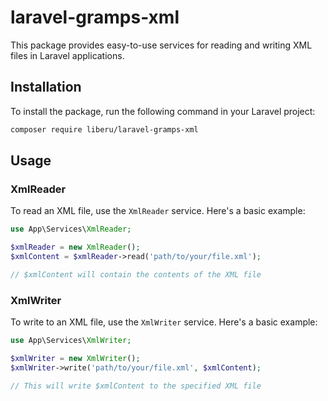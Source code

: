 # laravel-gramps-xml

This package provides easy-to-use services for reading and writing XML files in Laravel applications.

## Installation

To install the package, run the following command in your Laravel project:

```bash
composer require liberu/laravel-gramps-xml
```

## Usage

### XmlReader

To read an XML file, use the `XmlReader` service. Here's a basic example:

```php
use App\Services\XmlReader;

$xmlReader = new XmlReader();
$xmlContent = $xmlReader->read('path/to/your/file.xml');

// $xmlContent will contain the contents of the XML file
```

### XmlWriter

To write to an XML file, use the `XmlWriter` service. Here's a basic example:

```php
use App\Services\XmlWriter;

$xmlWriter = new XmlWriter();
$xmlWriter->write('path/to/your/file.xml', $xmlContent);

// This will write $xmlContent to the specified XML file
```